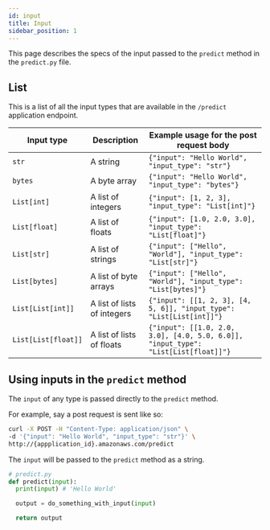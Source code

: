 ```yaml
---
id: input
title: Input
sidebar_position: 1
---
```


This page describes the specs of the input passed to the `predict` method in the `predict.py` file.

## List

This is a list of all the input types that are available in the `/predict` application endpoint.

| Input type          | Description                 | Example usage for the post request body                                            |
| ------------------- | --------------------------- | ---------------------------------------------------------------------------------- |
| `str`               | A string                    | `{"input": "Hello World", "input_type": "str"}`                                    |
| `bytes`             | A byte array                | `{"input": "Hello World", "input_type": "bytes"}`                                  |
| `List[int]`         | A list of integers          | `{"input": [1, 2, 3], "input_type": "List[int]"}`                                  |
| `List[float]`       | A list of floats            | `{"input": [1.0, 2.0, 3.0], "input_type": "List[float]"}`                          |
| `List[str]`         | A list of strings           | `{"input": ["Hello", "World"], "input_type": "List[str]"}`                         |
| `List[bytes]`       | A list of byte arrays       | `{"input": ["Hello", "World"], "input_type": "List[bytes]"}`                       |
| `List[List[int]]`   | A list of lists of integers | `{"input": [[1, 2, 3], [4, 5, 6]], "input_type": "List[List[int]]"}`               |
| `List[List[float]]` | A list of lists of floats   | `{"input": [[1.0, 2.0, 3.0], [4.0, 5.0, 6.0]], "input_type": "List[List[float]]"}` |

## Using inputs in the `predict` method

The `input` of any type is passed directly to the `predict` method.

For example, say a post request is sent like so:

```bash
curl -X POST -H "Content-Type: application/json" \
-d '{"input": "Hello World", "input_type": "str"}' \
http://{appplication_id}.amazonaws.com/predict
```

The `input` will be passed to the `predict` method as a string.

```python
# predict.py
def predict(input):
  print(input) # 'Hello World'

  output = do_something_with_input(input)

  return output
```
